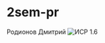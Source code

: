 # 2sem-pr
Родионов Дмитрий
![ИСР 1.6](http://qrcoder.ru/code/?https%3A%2F%2Fpedsovet.org%2Fpublikatsii%2Fbez-rubriki%2Finstruktsiya-po-ohrane-truda-injenera-programmista-i-dr&10&0)
